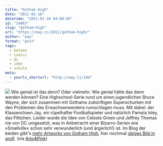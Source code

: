 ```yaml
---
title: "Gotham High"
date: "2011-01-16"
datetime: "2011-01-16 04:00:05"
id: "14863"
slug: "gotham-high"
url: "https://eay.cc/2011/gotham-high/"
author: "eay"
format: "post"
tags:
  - batman
  - comics
  - dc
  - idee
  - schule
meta:
  - yourls_shorturl: "http://eay.li/14d"
---
```


[![](https://eay.cc/uploads/2011/gothamhigh.jpg)](http://1.bp.blogspot.com/_uw6czCWBymA/TSI7vUlfg9I/AAAAAAAAA90/Ccitwp9oL3Y/s1600/GothamHighclassphoto_final.jpg) Wie genial ist das denn? Oder vielmehr: Wie genial hätte das denn werden können? Eine Highschool-Serie rund um einen jugendlichen Bruce Wayne, der sich zusammen mit Gothams zukünftigen Superschurken mit den Problemen des Erwachsenwerdens rumschlagen muss. Mit dabei: der Klassenclown Jay, ein rüpelhafter Footballspieler und natürlich Pamela Isley, das Flittchen. Leider wurde die Idee von Celeste Green und Jeffrey Thomas nie von DC umgesetzt, was in Anbetracht einer Bizarro-Serien wie »Smallville« schon sehr verwunderlich (und ärgerlich!) ist. Im Blog der beiden gibt's [mehr Artworks von Gotham High](http://jeffandceleste.blogspot.com/2011/01/gotham-high.html), hier nochmal [obiges Bild in groß](http://1.bp.blogspot.com/_uw6czCWBymA/TSI7vUlfg9I/AAAAAAAAA90/Ccitwp9oL3Y/s1600/GothamHighclassphoto_final.jpg). (via [Amy&Pink](http://www.amypink.com/2011/01/gotham-high-batmans-recess/))
